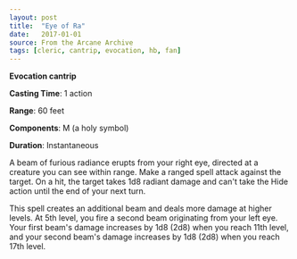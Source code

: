 ```yaml
---
layout: post
title:  "Eye of Ra"
date:   2017-01-01
source: From the Arcane Archive
tags: [cleric, cantrip, evocation, hb, fan]
---
```


**Evocation cantrip**

**Casting Time**: 1 action

**Range**: 60 feet

**Components**: M (a holy symbol)

**Duration**: Instantaneous

A beam of furious radiance erupts from your right eye, directed at a creature you can see within range. Make a ranged spell attack against the target. On a hit, the target takes 1d8 radiant damage and can't take the Hide action until the end of your next turn.

This spell creates an additional beam and deals more damage at higher levels. At 5th level, you fire a second beam originating from your left eye. Your first beam's damage increases by 1d8 (2d8) when you reach 11th level, and your second beam's damage increases by 1d8 (2d8) when you reach 17th level.
